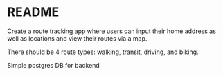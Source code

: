 # README

Create a route tracking app where users can input their home address as well as locations and view their routes via a map. 

There should be 4 route types: walking, transit, driving, and biking.

Simple postgres DB for backend